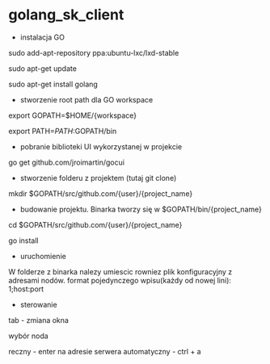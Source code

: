 # golang_sk_client
 - instalacja GO
 
sudo add-apt-repository ppa:ubuntu-lxc/lxd-stable

sudo apt-get update

sudo apt-get install golang

 - stworzenie root path dla GO workspace

export GOPATH=$HOME/{workspace}

export PATH=$PATH:$GOPATH/bin


 - pobranie biblioteki UI wykorzystanej w projekcie

go get github.com/jroimartin/gocui


 - stworzenie folderu z projektem (tutaj git clone)

mkdir $GOPATH/src/github.com/{user}/{project_name}

 - budowanie projektu. Binarka tworzy się w $GOPATH/bin/{project_name}
 
 
cd  $GOPATH/src/github.com/{user}/{project_name}

go install


- uruchomienie

W folderze z binarka nalezy umiescic rowniez plik konfiguracyjny z adresami nodów. format pojedynczego wpisu(każdy od nowej lini): 1;host:port

- sterowanie

tab - zmiana okna

wybór noda

reczny - enter na adresie serwera
automatyczny - ctrl + a
